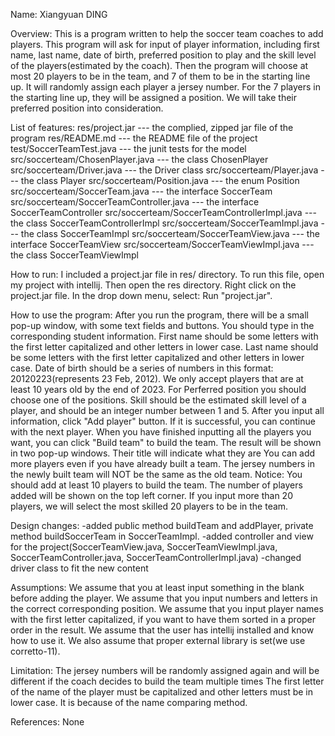Name: Xiangyuan DING

Overview:
This is a program written to help the soccer team coaches to add players. This program will ask for input of player information, including first name, last name, date of birth, preferred position to play and the skill level of the players(estimated by the coach).
Then the program will choose at most 20 players to be in the team, and 7 of them to be in the starting line up. It will randomly assign each player a jersey number. For the 7 players in the starting line up, they will be assigned a position. We will take their preferred position into consideration.

List of features:
res/project.jar   ---   the complied, zipped jar file of the program
res/README.md   ---   the README file of the project
test/SoccerTeamTest.java   ---   the junit tests for the model
src/soccerteam/ChosenPlayer.java   ---   the class ChosenPlayer
src/soccerteam/Driver.java   ---   the Driver class
src/soccerteam/Player.java   ---   the class Player
src/soccerteam/Position.java   ---   the enum Position
src/soccerteam/SoccerTeam.java   ---   the interface SoccerTeam
src/soccerteam/SoccerTeamController.java   ---   the interface SoccerTeamController
src/soccerteam/SoccerTeamControllerImpl.java   ---   the class SoccerTeamControllerImpl
src/soccerteam/SoccerTeamImpl.java   ---   the class SoccerTeamImpl
src/soccerteam/SoccerTeamView.java   ---   the interface SoccerTeamView
src/soccerteam/SoccerTeamViewImpl.java   ---   the class SoccerTeamViewImpl

How to run:
I included a project.jar file in res/ directory. To run this file, open my project with intellij. Then open the res directory. Right click on the project.jar file. In the drop down menu, select: Run "project.jar".

How to use the program:
After you run the program, there will be a small pop-up window, with some text fields and buttons. You should type in the corresponding student information. 
First name should be some letters with the first letter capitalized and other letters in lower case. 
Last name should be some letters with the first letter capitalized and other letters in lower case. 
Date of birth should be a series of numbers in this format: 20120223(represents 23 Feb, 2012). We only accept players that are at least 10 years old by the end of 2023.
For Perferred position you should choose one of the positions.
Skill should be the estimated skill level of a player, and should be an integer number between 1 and 5.
After you input all information, click "Add player" button. If it is successful, you can continue with the next player.
When you have finished inputting all the players you want, you can click "Build team" to build the team. The result will be shown in two pop-up windows. Their title will indicate what they are
You can add more players even if you have already built a team. The jersey numbers in the newly built team will NOT be the same as the old team.
Notice: You should add at least 10 players to build the team. The number of players added will be shown on the top left corner. If you input more than 20 players, we will select the most skilled 20 players to be in the team.

Design changes:
-added public method buildTeam and addPlayer, private method buildSoccerTeam in SoccerTeamImpl.
-added controller and view for the project(SoccerTeamView.java, SoccerTeamViewImpl.java, SoccerTeamController.java, SoccerTeamControllerImpl.java)
-changed driver class to fit the new content

Assumptions:
We assume that you at least input something in the blank before adding the player.
We assume that you input numbers and letters in the correct corresponding position.
We assume that you input player names with the first letter capitalized, if you want to have them sorted in a proper order in the result.
We assume that the user has intellij installed and know how to use it. We also assume that proper external library is set(we use corretto-11).

Limitation:
The jersey numbers will be randomly assigned again and will be different if the coach decides to build the team multiple times
The first letter of the name of the player must be capitalized and other letters must be in lower case. It is because of the name comparing method.

References:
None


